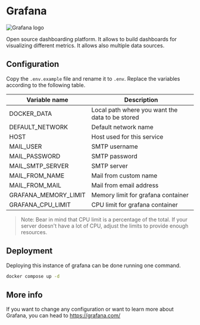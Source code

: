 # Grafana

![Grafana logo](https://www.freelogovectors.net/svg02/grafana_logo.svg)

Open source dashboarding platform. It allows to build dashboards for visualizing different metrics. It allows also multiple data sources.

## Configuration

Copy the `.env.example` file and rename it to `.env`. Replace the variables according to the following table.

| Variable name           | Description                                      |
|-------------------------|--------------------------------------------------|
| DOCKER_DATA             | Local path where you want the data to be stored  |
| DEFAULT_NETWORK         | Default network name                             |
| HOST                    | Host used for this service                       |
| MAIL_USER               | SMTP username                                    |
| MAIL_PASSWORD           | SMTP password                                    |
| MAIL_SMTP_SERVER        | SMTP server                                      |
| MAIL_FROM_NAME          | Mail from custom name                            |
| MAIL_FROM_MAIL          | Mail from email address                          |
| GRAFANA_MEMORY_LIMIT    | Memory limit for grafana container               |
| GRAFANA_CPU_LIMIT       | CPU limit for grafana container                  |

> Note: Bear in mind that CPU limit is a percentage of the total. If your server doesn't have a lot of CPU, adjust the limits to provide enough resources.

## Deployment

Deploying this instance of grafana can be done running one command.

```bash
docker compose up -d
```

## More info

If you want to change any configuration or want to learn more about Grafana, you can head to https://grafana.com/